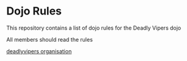 Dojo Rules
==========

This repository contains a list of dojo rules for the Deadly Vipers dojo

All members should read the rules

[deadlyvipers organisation](https://github.com/deadlyvipers)
